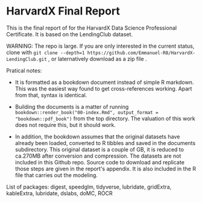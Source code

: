 # HarvardX Final Report

This is the final report of for the HarvardX Data Science Professional Certificate. It is based on the LendingClub dataset.

WARNING: The repo is large. If you are only interested in the current status, clone with `git clone --depth=1 https://github.com/Emmanuel-R8/HarvardX-LendingClub.git` , or laternatively download as a zip file [](https://github.com/Emmanuel-R8/HarvardX-LendingClub/archive/master.zip).

Pratical notes:

- It is formatted as a bookdown document instead of simple R markdown. This was the easiest way found to get cross-references working. Apart from that, syntax is identical.

- Building the documents is a matter of running `bookdown::render_book("00-index.Rmd", output_format = "bookdown::pdf_book")` from the top directory. The valuation of this work does not require this, but it should work. 

- In addition, the bookdown assumes that the original datasets have already been loaded, converted to R tibbles and saved in the documents subdirectory. This original dataset is a couple of GB, it is reduced to ca.270MB after conversion and compression. The datasets are not included in this Github repo. Source code to download and replicate those steps are given in the report's appendix. It is also included in the R file that carries out the modeling. 


List of packages: digest, speedglm, tidyverse, lubridate, gridExtra, kableExtra, lubridate, dslabs, doMC, ROCR



